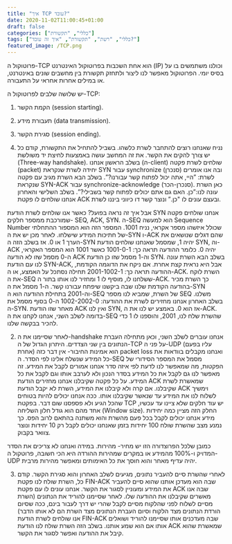 ```yaml
---
title: "איך TCP עובד?"
date: 2020-11-02T11:00:45+01:00
draft: false
categories: ["כללי", "תקשורת"]
tags: ["כללי", "רשת", "תקשורת", "איך זה עובד?"]
featured_image: /TCP.png
---
```


פרוטוקול ה-TCP הוא אחת השכבות בפרוטוקול האינטרנט (IP) וכולנו משתמשים בו על בסיס יומי. הפרוטוקול מאפשר לנו ליצור ולתחזק תקשורת בין מחשבים שונים באינטרנט, או במילים אחרות אחראי על התעבורה.

יש שלושה שלבים לפרוטוקול ה-TCP:
1. הקמת הקשר (session starting).
2. תעבורת מידע (data transmission).
3. סגירת הקשר (session ending).

1. נניח שאנחנו רוצים להתחבר לשרת כלשהו. בשביל להתחיל את התקשורת, קודם כל יש צורך להקים את הקשר. את זה המחשב עושה באמצעות לחיצת יד משולשת (Three-way handshake). בשלב הראשון אנחנו (ה-client) שולחים לשרת פקטה (packet) יחידה לשרת שנקראת SYN עבור synchronize  (סנכרן) ובה אנו אומרים לשרת: ”היי, אתה יכול לפתוח קשר עבורנו?”. בשלב הבא השרת מגיב עם פקטה שנקראת SYN-ACK עבור synchronize-acknowledge (סנכרן-הכר). כאן השרת עונה לנו:”כן. האם גם אתם יכולים לפתוח קשר בשבילי?”. בשלב השלישי והאחרון אנחנו שולחים לו פקטת ACK ובעצם עונים לו "כן.” ונוצר קשר דו כיווני ביננו לשרת.

אבל איך זה נראה בפועל? כאשר אנו שולחים לשרת הודעת SYN אנחנו שולחים פקטה שמורכבת ממספר חלקים- SEQ, ACK, SYN. ה-SEQ הוא למעשה Sequence Number שכולל איזשהו מספר אקראי, נניח 1001. המספר הזה הוא המספור ההתחלתי של חתיכות המידע שישלחו. לאחר מכן יש את ה-SYN ו-ACK שהם דגלים שנושאים את הערך 1 או 0. אז בשלב הזה ה-SYN יהיה 1, שמסמל שאנחנו שולחים הודעת SYN, וה-ACK יהיה 0. כלומר ההודעה תראה כך:
1001-0-1 כאשר 1001 הוא המספר האקראי, ה-0 מסמל שזו לא הודעה ACK וה-1 מסמל שזו כן הודעת SYN.
בשלב הבא השרת עונה לנו עם הודעת SYN-ACK, אבל היא נראית קצת אחרת. אם ניקח את הדוגמה הקודמת, ההודעה תראה כך:
2001-1002-1
תחילה נסתכל על האמצע, או ה-ACK. השרת לוקח את ה-SEQ ששלחנו לו, מוסיף לו 1 ומחזיר לנו אותו בתור ה-ACK. כך השרת מכיר בהודעה הקודמת שלנו שבה ביקשנו שיפתח עבורנו קשר. ה-1 מסמל את ה-SYN וה-2001 בתחילת ההודעה הוא ה-SEQ של השרת, שמביא לנו מספר SEQ משלנו.
בשלב האחרון אנחנו מחזירים לשרת את ההודעה:
1002-2002-0
ה-0 בסוף מסמל את ה-SYN. מאחר שזו הודעת ACK ואין לנו SYN, אז הוא 0. באמצע יש לנו את ה-ACK. בדומה לשלב השני, אנחנו לקחנו את ה-SEQ שהשרת שלח לנו, 2001, והוספנו לו 1 כדי להכיר בבקשה שלנו.

2. לאחר שסיימנו את ה-handshake אנחנו עוברים לשלב השני, וכאן מתחילה העברת הנתונים בין שני הצדדים. היתרון הגדול של ה-TCP על פני ה-UDP (עליו בפעם אחרת) הוא אמינות החיבור- אין דבר כזה packet loss ואנחנו מקבלים בוודאות את כל המידע שנשלח אלינו לפי הסדר. ה-SEQ מסמל את המספר הסידורי של הפקטות, מה שמאפשר לנו לדעת לפי איזה סדר אנחנו אמורים לקבל את המידע. זה מאפשר לנו גם לקבל את כל המידע בסדר הנכון ולא לערבב אותו וגם לקבל את כל המידע. על כל פקטה שקיבלנו אנחנו מחזירים הודעת ACK שמאשרת לשרת שקיבלנו. אם קרה ולא קיבלנו את המידע, השרת לא יקבל הודעת ACK וימשיך לשלוח לנו את המידע עד שנאשר שקיבלנו אותו. ככה אנחנו יכולים להיות בטוחים שהכל הגיע ולא פספסנו שום דבר.
בפקטת TCP יש עוד חלקים שלא ציינו עד עכשיו, אחד מהם הוא גודל חלון השליחה (Window size). החלק הזה מציין כמה יחידות מידע אנחנו יכולים לקבל בכל פעם מהשרת והוא משתנה בהתאם לרוב הפס. כך נמנע מצב שהשרת שולח 100 יחידות בזמן שאנחנו יכולים לקבל רק 10 יחידות ונוצר צוואר בקבוק.

כמובן שלכל הפרוצדורה הזו יש מחיר- מהירות. במידה ואנחנו לא צריכים את הסדר המדויק ו-100% מהמידע או במקרים שמהירות ההורדה היא הכי חשובה, פרוטקול ה-UDP יהיה עדיף מאחר והוא חוסך את כל האימותים ומאפשר מהירות מרבית.

3. לאחרי שהשרת סיים להעביר נתונים, מגיעים לשלב האחרון והוא סגירת הקשר. קודם כל, השרת שולח לנו פקטת FIN-ACK שבה הוא מעדכן אותנו שהוא סיים להעביר את המידע ומעוניין לסגור את הקשר. אנחנו עונים לו עם פקטת ACK שבה אנו מאשרים שקיבלנו את ההודעה שלו. לאחר שסיימנו להוריד את הנתונים (השרת מסיים לשלוח לפני שהלקוח מסיים לקבל שהרי יש דרך לעבור בינם, ככה שסיום הורדת הנתונים מצד הלקוח וסיום העברת הנתונים מצד השרת הם לא אותו הדבר) אנו שולחים לשרת הודעת FIN-ACK שבה מעדכנים אותו שסיימנו להוריד ושואלים אותו אם הוא שמע אותנו. בשלב הזה השרת שולח לנו הודעת ACK שמאשרת שהוא קיבל את ההודעה ואפשר לסגור את הקשר.
